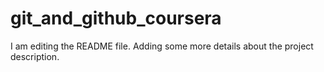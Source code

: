 # git_and_github_coursera
I am editing the README file. Adding some more details about the project description.
